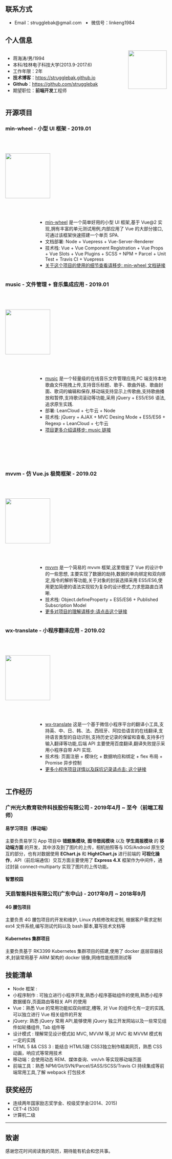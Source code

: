 
## 联系方式

<ul style="overflow: hidden;">
<li style="float: left; margin-left: 5px; margin-right: 25px;">Email：strugglebak@gmail.com</li>
<li style="float: left; margin-left: 5px; margin-right: 25px;">微信号：linkeng1984</li>
</ul>


## 个人信息
<div style="overflow: hidden;">
<div style="float: right">
<img src="http://pn6gsjdem.bkt.clouddn.com/xm.jpeg" width=120>
</div>
<div style="float: left;">
<ul>
<li>蒋海涛/男/1994</li>
<li>本科/桂林电子科技大学(2013.9-2017.6)</li>
<li>工作年限：2年</li>
<li><strong>技术博客</strong>：<u><a href="https://strugglebak.github.io">https://strugglebak.github.io</a></u></li>
<li><strong>Github</strong>：<u><a href="https://github.com/strugglebak">https://github.com/strugglebak</a></u></li>
<li>期望职位：<strong>前端开发</strong>工程师</li>
</ul>
</div>
</div>


## 开源项目

### min-wheel - 小型 UI 框架 - 2019.01

<div style="overflow: hidden;">
<div style="float: left; padding: 50px 0;">
<a href="http://strugglebak.github.io/min-wheel/" style="display: inline-block;">
<img src="https://i.loli.net/2019/02/28/5c776eec17980.png" width="140">
</a>
</div>
<div style="float: right; width: 80%;">
<ul>
<li><u><a href="https://github.com/strugglebak/min-wheel">min-wheel</a></u> 是一个简单好用的小型 UI 框架,基于 Vue@2 实现,拥有丰富的单元测试用例,内部应用了 Vue 的大部分接口,可通过该框架快速搭建一个单页 SPA.</li>
<li>文档部署: Node + Vuepress + Vue-Server-Renderer</li>
<li>技术栈: Vue + Vue Component Registration + Vue Props + Vue Slots + Vue Plugins + SCSS + NPM + Parcel + Unit Test + Travis CI + Vuepress</li>
<li><u>关于这个项目的使用的细节查看请移步: <a href="http://strugglebak.github.io/min-wheel/">min-wheel 文档链接</a></u></li>
</ul>
</div>
</div>

### music - 文件管理 + 音乐集成应用 - 2019.01

<div style="overflow: hidden; margin-bottom: 100px;">
<div style="float: left; padding: 50px 0;">
<a href="http://strugglebak.github.io/musci/src/admin" style="display: inline-block;">
<img src="https://i.loli.net/2019/02/28/5c7777fbb65ff.jpg" width="140">
</a>
</div>
<div style="float: right; width: 80%;">
<ul>
<li><u><a href="https://github.com/strugglebak/music">music</a></u> 是一个轻量级的在线音乐文件管理应用,PC 端支持本地歌曲文件拖拽上传,支持音乐标题、歌手、歌曲外链、歌曲封面、歌词的编辑和保存,移动端支持显示上传歌曲,支持歌曲播放和暂停,支持歌词滚动等功能,采用 jQuery + ES5/ES6 语法,追求原生实践.</li>
<li>部署: LeanCloud + 七牛云 + Node</li>
<li>技术栈: jQuery + AJAX + MVC Desing Mode + ES5/ES6 + Regexp + LeanCloud + 七牛云</li>
<li><u>项目更多介绍请移步: <a href="https://github.com/strugglebak/music/blob/master/README.md">music 链接</a></u></li>
</ul>
</div>
</div>

### mvvm - 仿 Vue.js 极简框架 - 2019.02

<div style="overflow: hidden;">
<div style="float: left; padding: 50px 0;">
<a href="https://strugglebak.github.io/mvvm/index" style="display: inline-block;">
<img src="https://i.loli.net/2019/02/28/5c777df458d7f.png" width="140">
</a>
</div>

<div style="float: right; width: 80%;">
<ul>
<li><u><a href="https://github.com/strugglebak/mvvm">mvvm</a></u> 是一个简易的 mvvm 框架,这里借鉴了 Vue 的设计中的一些思想, 主要实现了数据的劫持,数据的单向绑定和双向绑定,指令的解析等功能,关于对象的封装选择采用 ES5/ES6,使用更加简便的语法实现较为复杂的设计模式,力求思路直白清晰.</li>
<li>技术栈: Object.defineProperty + ES5/ES6 + Published Subscription Model</li>
<li><u>更多对项目的理解请移步:<a href="https://github.com/strugglebak/mvvm/blob/master/README.md">请点击这个链接</a></u></li>
</ul>
</div>
</div>

### wx-translate - 小程序翻译应用 - 2019.02
<div style="overflow: hidden;">
<div style="float: left; padding: 50px 0;">
<img src="https://i.loli.net/2019/02/27/5c7656307e497.jpeg" width="140">
</div>

<div style="float: right; width: 80%">
<ul>
<li><u><a href="https://github.com/strugglebak/wx-translate">wx-translate</a></u> 这是一个基于微信小程序平台的翻译小工具,支持英、中、日、韩、法、西班牙、阿拉伯语言的在线翻译,支持语言类型的自动识别,支持历史记录的保留和查看,支持多行输入翻译等功能,后端 API 主要使用百度翻译,翻译失败提示采用小程序自带 API 实现.</li>
<li>技术栈: 页面注册 + 模块化 + 数据响应和绑定 + flex 布局 + Promise 异步控制</li>
<li><u>更多小程序项目详情以及踩坑记录请点击: <a href="https://github.com/strugglebak/wx-translate/blob/master/README.md">这个链接</a></u></li>
</ul>
</div>
</div>

## 工作经历

### 广州光大教育软件科技股份有限公司 - 2019年4月 ~ 至今（前端工程师）
#### 易学习项目（移动端）
主要负责易学习 App 项目中 **错题集模块**, **图书借阅模块** 以及 **学生周报模块** 的 **移动端方面** 的开发，其中涉及到了图片的上传，相机拍照等与 IOS/Android 原生交互的部分，也有对数据使用 **EChart.js** 和 **HightChart.js** 进行前端的 **可视化操作**，API（前后端通信）交互方面主要使用了 **Express 4.X** 框架作为中间件，通过封装 connect-multiparty 实现了图片的上传功能。

#### 智慧校园


### 天启智能科技有限公司(广东中山) - 2017年9月 ~ 2018年9月

#### 4G 腰包项目
主要负责 4G 腰包项目的开发和维护, Linux 内核修改和定制, 根据客户需求定制 ext4 文件系统,编写测试代码以及 bash 脚本,纂写技术文档等

#### Kubernetes 集群项目
主要负责基于 RK3399 Kubernetes 集群项目的搭建,使用了 docker 底层容器技术,封装常用基于 ARM 架构的 docker 镜像,网络性能瓶颈测试等

## 技能清单
- Node 框架 : 
- 小程序制作 : 可独立进行小程序开发,熟悉小程序基础组件的使用,熟悉小程序数据缓存,页面路由等相关 API 的使用
- Vue：熟悉 Vue 的常用功能如双向绑定,槽等, 对 Vue 的组件化有一定的实践,可以独立进行 Vue 相关组件的开发
- jQuery: 熟悉 jQuery 常用 API,能够使用 jQuery 独立开发网站以及一些常见组件如轮播组件, Tab 组件等
- 设计模式 : 理解常见设计模式如 MVC, MVVM 等,对 MVC 和 MVVM 模式有一定的实践
- HTML 5 && CSS 3 : 能结合 HTML5跟 CSS3独立制作精美网页，熟悉 CSS 动画，响应式等常用技术
- 移动端：会使用动态 REM、媒体查询、vm/vh 等实现移动端页面
- 前端工具：熟悉 NPM/Git/SVN/Parcel/SASS/SCSS/Travis CI 持续集成等前端常用工具,了解 webpack 打包技术

## 获奖经历

- 连续两年国家励志奖学金、校级奖学金(2014、2015)
- CET-4 (530)
- 计算机二级

---
## 致谢
感谢您花时间阅读我的简历，期待能有机会和您共事。


